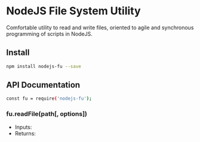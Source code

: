 # NodeJS File System Utility

Comfortable utility to read and write files, oriented to agile and synchronous programming of scripts in NodeJS.

## Install

```bash
npm install nodejs-fu --save
```

## API Documentation

```bash
const fu = require('nodejs-fu');
```

### fu.readFile(path[, options])

 - Inputs:
 - Returns:
